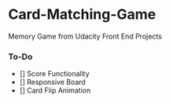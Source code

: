 # Card-Matching-Game
Memory Game from Udacity Front End Projects

### To-Do
- [] Score Functionality
- [] Responsive Board
- [] Card Flip Animation
